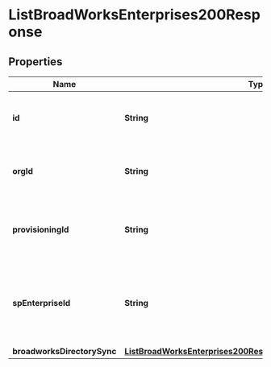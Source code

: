 

# ListBroadWorksEnterprises200Response


## Properties

| Name | Type | Description | Notes |
|------------ | ------------- | ------------- | -------------|
|**id** | **String** | A unique Cisco identifier for the enterprise. |  [optional] |
|**orgId** | **String** | The Organization ID of the enterprise on Webex. |  [optional] |
|**provisioningId** | **String** | The Provisioning ID associated with the enterprise. |  [optional] |
|**spEnterpriseId** | **String** | The Service Provider supplied unique identifier for the subscriber&#39;s enterprise. |  [optional] |
|**broadworksDirectorySync** | [**ListBroadWorksEnterprises200ResponseBroadworksDirectorySync**](ListBroadWorksEnterprises200ResponseBroadworksDirectorySync.md) |  |  [optional] |



